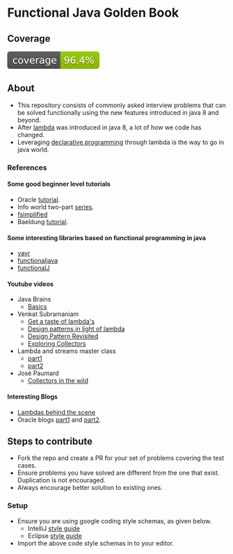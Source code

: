 # Functional Java Golden Book

## Coverage

![Coverage](.github/badges/jacoco.svg)

## About

- This repository consists of commonly asked interview problems that can be solved functionally
  using the new features introduced in java 8 and beyond.
- After [lambda](https://docs.oracle.com/javase/tutorial/java/javaOO/lambdaexpressions.html) was
  introduced in java 8, a lot of how we code has changed.
- Leveraging [declarative programming](https://en.wikipedia.org/wiki/Declarative_programming)
  through lambda is the way to go in java world.
### References
#### Some good beginner level tutorials
  - Oracle [tutorial](https://docs.oracle.com/javase/tutorial/java/javaOO/lambdaexpressions.html).
  - Info world two-part [series](https://www.infoworld.com/article/3314640/functional-programming-for-java-developers-part-1.html).
  - [fsimplified](https://fpsimplified.com/)
  - Baeldung [tutorial](https://www.baeldung.com/java-functional-programming).
#### Some interesting libraries based on functional programming in java
  - [vavr](https://www.vavr.io/)
  - [functionaljava](https://github.com/functionaljava/functionaljava)
  - [functionalJ](https://www.functionalj.io/)
#### Youtube videos
- Java Brains
  - [Basics](https://www.youtube.com/watch?v=gpIUfj3KaOc&list=PLqq-6Pq4lTTa9YGfyhyW2CqdtW9RtY-I3)
- Venkat Subramaniam
  - [Get a taste of lambda's](https://www.youtube.com/watch?v=1OpAgZvYXLQ&pp=ygUQamF2YSBsYW1iZGEgdGFsaw%3D%3D)
  - [Design patterns in light of lambda](https://www.youtube.com/watch?v=WN9kgdSVhDo&pp=ygUQamF2YSBsYW1iZGEgdGFsaw%3D%3D)
  - [Design Pattern Revisited](https://www.youtube.com/watch?v=yTuwi--LFsM&pp=ygUaamF2YSBjb2xsZWN0b3IgbGFtYmRhIHRhbGs%3D)
  - [Exploring Collectors](https://www.youtube.com/watch?v=pGroX3gmeP8&pp=ygUaamF2YSBjb2xsZWN0b3IgbGFtYmRhIHRhbGs%3D)
- Lambda and streams master class
  - [part1](https://www.youtube.com/watch?v=ePXnCezwRuw&pp=ygUQamF2YSBsYW1iZGEgdGFsaw%3D%3D)
  - [part2](https://youtu.be/2c_KNH3s2S0)
- José Paumard
  - [Collectors in the wild](https://www.youtube.com/watch?v=yddwA3458eo&pp=ygUaamF2YSBjb2xsZWN0b3IgbGFtYmRhIHRhbGs%3D)
#### Interesting Blogs
- [Lambdas behind the scene](https://blogs.oracle.com/javamagazine/post/behind-the-scenes-how-do-lambda-expressions-really-work-in-java) 
- Oracle blogs [part1](https://www.oracle.com/technical-resources/articles/java/architect-lambdas-part1.html) and [part2](https://www.oracle.com/technical-resources/articles/java/architect-lambdas-part2.html).

## Steps to contribute

- Fork the repo and create a PR for your set of problems covering the test cases.
- Ensure problems you have solved are different from the one that exist. Duplication is not
  encouraged.
- Always encourage better solution to existing ones.

### Setup

- Ensure you are using google coding style schemas, as given below.
    - IntelliJ [style guide](https://github.com/google/styleguide/blob/gh-pages/intellij-java-google-style.xml)
    - Eclipse [style guide](https://github.com/google/styleguide/blob/gh-pages/eclipse-java-google-style.xml)
- Import the above code style schemas in to your editor.